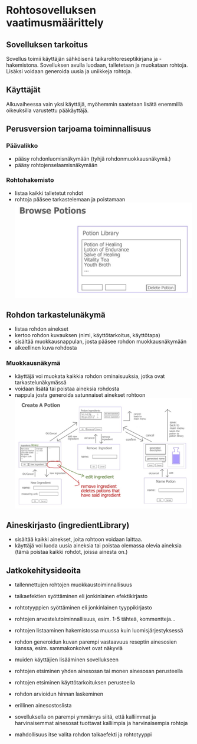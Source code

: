 # Rohtosovelluksen vaatimusmäärittely

## Sovelluksen tarkoitus
Sovellus toimii käyttäjän sähköisenä taikarohtoreseptikirjana ja -hakemistona. Sovelluksen avulla luodaan, talletetaan ja muokataan rohtoja. Lisäksi voidaan generoida uusia ja uniikkeja rohtoja.

## Käyttäjät
Alkuvaiheessa vain yksi käyttäjä, myöhemmin saatetaan lisätä enemmillä oikeuksilla varustettu pääkäyttäjä.



## Perusversion tarjoama toiminnallisuus
### Päävalikko
* pääsy rohdonluomisnäkymään (tyhjä rohdonmuokkausnäkymä.)
* pääsy rohtojenselaamisnäkymään

### Rohtohakemisto
* listaa kaikki talletetut rohdot
* rohtoja pääsee tarkastelemaan ja poistamaan
![Potion Library](https://github.com/ikylios/ot-harjoitustyo/blob/master/dokumentointi/potionLibrary.jpeg)

## Rohdon tarkastelunäkymä
* listaa rohdon ainekset
* kertoo rohdon kuvauksen (nimi, käyttötarkoitus, käyttötapa)
* sisältää muokkausnappulan, josta pääsee rohdon muokkausnäkymään
* alkeellinen kuva rohdosta

### Muokkausnäkymä
* käyttäjä voi muokata kaikkia rohdon ominaisuuksia, jotka ovat tarkastelunäkymässä
* voidaan lisätä tai poistaa aineksia rohdosta
* nappula josta generoida satunnaiset ainekset rohtoon
![Muokkaus ja luonti](https://github.com/ikylios/ot-harjoitustyo/blob/master/dokumentointi/createApotion.jpeg)

## Aineskirjasto (ingredientLibrary)
* sisältää kaikki ainekset, joita rohtoon voidaan laittaa.
* käyttäjä voi luoda uusia aineksia tai poistaa olemassa olevia aineksia (tämä poistaa kaikki rohdot, joissa ainesta on.)

## Jatkokehitysideoita
* tallennettujen rohtojen muokkaustoiminnallisuus
* taikaefektien syöttäminen eli jonkinlainen efektikirjasto
* rohtotyyppien syöttäminen eli jonkinlainen tyyppikirjasto

* rohtojen arvostelutoiminnallisuus, esim. 1-5 tähteä, kommentteja...
* rohtojen listaaminen hakemistossa muussa kuin luomisjärjestyksessä
* rohdon generoidun kuvan parempi vastaavuus reseptin ainesosien kanssa, esim. sammakonkoivet ovat näkyviä
* muiden käyttäjien lisääminen sovellukseen
* rohtojen etsiminen yhden ainesosan tai monen ainesosan perusteella
* rohtojen etsiminen käyttötarkoituksen perusteella
* rohdon arvioidun hinnan laskeminen
* erillinen ainesostoslista
* sovelluksella on parempi ymmärrys siitä, että kalliimmat ja harvinaisemmat ainesosat tuottavat kalliimpia ja harvinaisempia rohtoja
* mahdollisuus itse valita rohdon taikaefekti ja rohtotyyppi
